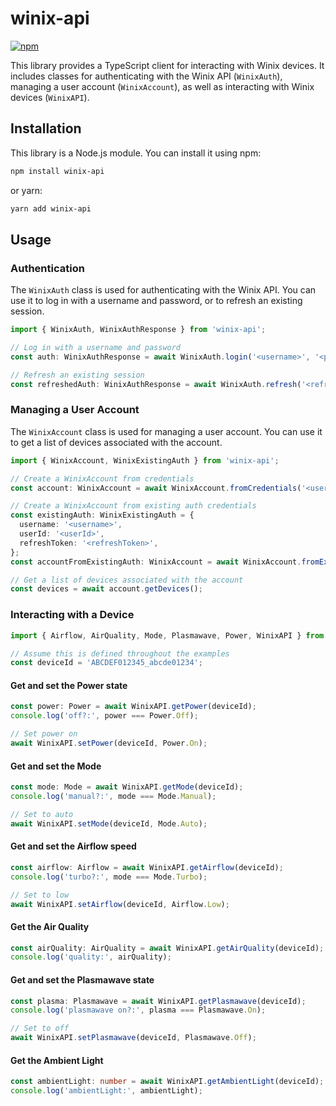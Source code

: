 # winix-api

[![npm](https://img.shields.io/npm/dt/winix-api)](https://www.npmjs.com/package/winix-api)

This library provides a TypeScript client for interacting with Winix devices. It includes classes for authenticating
with the Winix API (`WinixAuth`), managing a user account (`WinixAccount`), as well as interacting with Winix devices
(`WinixAPI`).

## Installation

This library is a Node.js module. You can install it using npm:

```bash
npm install winix-api
```

or yarn:

```bash
yarn add winix-api
```

## Usage

### Authentication

The `WinixAuth` class is used for authenticating with the Winix API. You can use it to log in with a username and
password, or to refresh an existing session.

```typescript
import { WinixAuth, WinixAuthResponse } from 'winix-api';

// Log in with a username and password
const auth: WinixAuthResponse = await WinixAuth.login('<username>', '<password>');

// Refresh an existing session
const refreshedAuth: WinixAuthResponse = await WinixAuth.refresh('<refreshToken>', '<userId>');
```

### Managing a User Account

The `WinixAccount` class is used for managing a user account. You can use it to get a list of devices associated with
the account.

```typescript
import { WinixAccount, WinixExistingAuth } from 'winix-api';

// Create a WinixAccount from credentials
const account: WinixAccount = await WinixAccount.fromCredentials('<username>', '<password>');

// Create a WinixAccount from existing auth credentials
const existingAuth: WinixExistingAuth = {
  username: '<username>',
  userId: '<userId>',
  refreshToken: '<refreshToken>',
};
const accountFromExistingAuth: WinixAccount = await WinixAccount.fromExistingAuth(existingAuth);

// Get a list of devices associated with the account
const devices = await account.getDevices();
```

### Interacting with a Device

```typescript
import { Airflow, AirQuality, Mode, Plasmawave, Power, WinixAPI } from 'winix-api'

// Assume this is defined throughout the examples
const deviceId = 'ABCDEF012345_abcde01234';
```

#### Get and set the Power state

```typescript
const power: Power = await WinixAPI.getPower(deviceId);
console.log('off?:', power === Power.Off);

// Set power on
await WinixAPI.setPower(deviceId, Power.On);
```

#### Get and set the Mode

```typescript
const mode: Mode = await WinixAPI.getMode(deviceId);
console.log('manual?:', mode === Mode.Manual);

// Set to auto
await WinixAPI.setMode(deviceId, Mode.Auto);
```

#### Get and set the Airflow speed

```typescript
const airflow: Airflow = await WinixAPI.getAirflow(deviceId);
console.log('turbo?:', mode === Mode.Turbo);

// Set to low
await WinixAPI.setAirflow(deviceId, Airflow.Low);
```

#### Get the Air Quality

```typescript
const airQuality: AirQuality = await WinixAPI.getAirQuality(deviceId);
console.log('quality:', airQuality);
```

#### Get and set the Plasmawave state

```typescript
const plasma: Plasmawave = await WinixAPI.getPlasmawave(deviceId);
console.log('plasmawave on?:', plasma === Plasmawave.On);

// Set to off
await WinixAPI.setPlasmawave(deviceId, Plasmawave.Off);
```

#### Get the Ambient Light

```typescript
const ambientLight: number = await WinixAPI.getAmbientLight(deviceId);
console.log('ambientLight:', ambientLight);
```

